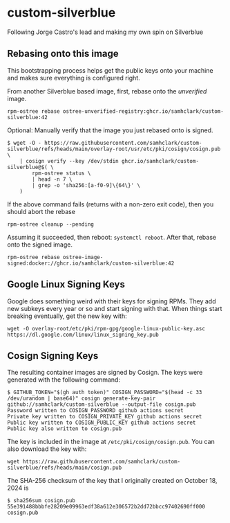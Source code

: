 # custom-silverblue

Following Jorge Castro's lead and making my own spin on Silverblue

## Rebasing onto this image

This bootstrapping process helps get the public keys onto your machine 
and makes sure everything is configured right. 

From another Silverblue based image, first, rebase onto the _unverified_ image.

```
rpm-ostree rebase ostree-unverified-registry:ghcr.io/samhclark/custom-silverblue:42
```

Optional: Manually verify that the image you just rebased onto is signed.

```
$ wget -O - https://raw.githubusercontent.com/samhclark/custom-silverblue/refs/heads/main/overlay-root/usr/etc/pki/cosign/cosign.pub \
    | cosign verify --key /dev/stdin ghcr.io/samhclark/custom-silverblue@$( \
        rpm-ostree status \
        | head -n 7 \
        | grep -o 'sha256:[a-f0-9]\{64\}' \
    )
```

If the above command fails (returns with a non-zero exit code), then you should abort the rebase

```
rpm-ostree cleanup --pending
```

Assuming it succeeded, then reboot: `systemctl reboot`.
After that, rebase onto the signed image. 

```
rpm-ostree rebase ostree-image-signed:docker://ghcr.io/samhclark/custom-silverblue:42
```

## Google Linux Signing Keys

Google does something weird with their keys for signing RPMs.
They add new subkeys every year or so and start signing with that.
When things start breaking eventually, get the new key with:

```
wget -O overlay-root/etc/pki/rpm-gpg/google-linux-public-key.asc https://dl.google.com/linux/linux_signing_key.pub
```

## Cosign Signing Keys

The resulting container images are signed by Cosign.
The keys were generated with the following command:

```
$ GITHUB_TOKEN="$(gh auth token)" COSIGN_PASSWORD="$(head -c 33 /dev/urandom | base64)" cosign generate-key-pair github://samhclark/custom-silverblue --output-file cosign.pub
Password written to COSIGN_PASSWORD github actions secret
Private key written to COSIGN_PRIVATE_KEY github actions secret
Public key written to COSIGN_PUBLIC_KEY github actions secret
Public key also written to cosign.pub
```

The key is included in the image at `/etc/pki/cosign/cosign.pub`. 
You can also download the key with:

```
wget https://raw.githubusercontent.com/samhclark/custom-silverblue/refs/heads/main/cosign.pub
```

The SHA-256 checksum of the key that I originally created on October 18, 2024 is

```
$ sha256sum cosign.pub 
55e391488bbbfe28209e09963edf38a612e306572b2dd72bbcc97402690ff000  cosign.pub
```